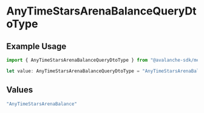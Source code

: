 # AnyTimeStarsArenaBalanceQueryDtoType

## Example Usage

```typescript
import { AnyTimeStarsArenaBalanceQueryDtoType } from "@avalanche-sdk/metrics/models/components";

let value: AnyTimeStarsArenaBalanceQueryDtoType = "AnyTimeStarsArenaBalance";
```

## Values

```typescript
"AnyTimeStarsArenaBalance"
```
